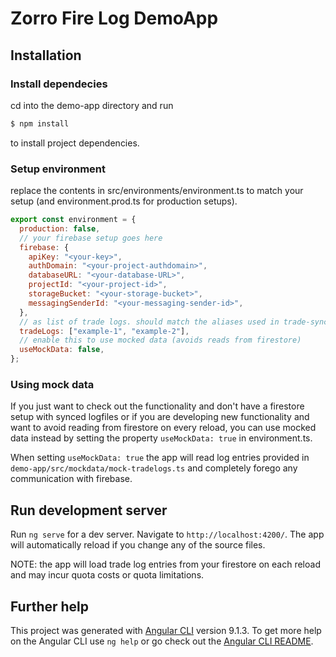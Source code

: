 # Zorro Fire Log DemoApp

## Installation

### Install dependecies

cd into the demo-app directory and run

```sh
$ npm install
```

to install project dependencies.

### Setup environment

replace the contents in src/environments/environment.ts to match your setup (and environment.prod.ts for production setups).

```js
export const environment = {
  production: false,
  // your firebase setup goes here
  firebase: {
    apiKey: "<your-key>",
    authDomain: "<your-project-authdomain>",
    databaseURL: "<your-database-URL>",
    projectId: "<your-project-id>",
    storageBucket: "<your-storage-bucket>",
    messagingSenderId: "<your-messaging-sender-id>",
  },
  // as list of trade logs. should match the aliases used in trade-sync
  tradeLogs: ["example-1", "example-2"],
  // enable this to use mocked data (avoids reads from firestore)
  useMockData: false,
};
```

### Using mock data
If you just want to check out the functionality and don't have a firestore setup with synced logfiles or if you are developing new functionality and want to avoid reading from firestore on every reload, you can use mocked data instead by setting the property `useMockData: true` in environment.ts.

When setting `useMockData: true` the app will read log entries provided in `demo-app/src/mockdata/mock-tradelogs.ts` and completely forego any communication with firebase.

## Run development server
Run `ng serve` for a dev server. Navigate to `http://localhost:4200/`. The app will automatically reload if you change any of the source files.

NOTE: the app will load trade log entries from your firestore on each reload and may incur quota costs or quota limitations. 

## Further help

This project was generated with [Angular CLI](https://github.com/angular/angular-cli) version 9.1.3.
To get more help on the Angular CLI use `ng help` or go check out the [Angular CLI README](https://github.com/angular/angular-cli/blob/master/README.md).
